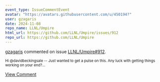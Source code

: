 ```yaml
---
event_type: IssueCommentEvent
avatar: "https://avatars.githubusercontent.com/u/450194?"
user: gzagaris
date: 2024-11-08
repo_name: LLNL/Umpire
html_url: https://github.com/LLNL/Umpire/issues/912
repo_url: https://github.com/LLNL/Umpire
---
```


<a href='https://github.com/gzagaris' target='_blank'>gzagaris</a> commented on issue <a href='https://github.com/LLNL/Umpire/issues/912' target='_blank'>LLNL/Umpire#912</a>.

<small>Hi @davidbeckingsale -- Just wanted to get a pulse on this. Any luck with getting things working on your end?...</small>

<a href='https://github.com/LLNL/Umpire/issues/912' target='_blank'>View Comment</a>